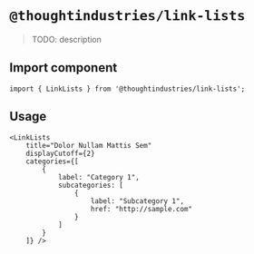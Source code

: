 # `@thoughtindustries/link-lists`

> TODO: description

## Import component

```
import { LinkLists } from '@thoughtindustries/link-lists';
```

## Usage

```
<LinkLists
    title="Dolor Nullam Mattis Sem"
    displayCutoff={2}
    categories={[
        {
            label: "Category 1",
            subcategories: [
                {
                    label: "Subcategory 1",
                    href: "http://sample.com"
                }
            ]
        }
    ]} />
```
